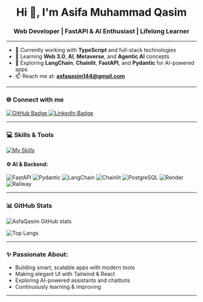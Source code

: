 <h1 align="center">Hi 👋, I'm Asifa Muhammad Qasim</h1>
<h3 align="center">Web Developer | FastAPI & AI Enthusiast | Lifelong Learner</h3>

---

- 🔭 Currently working with **TypeScript** and full-stack technologies  
- 🌱 Learning **Web 3.0**, **AI**, **Metaverse**, and **Agentic AI** concepts  
- 🤖 Exploring **LangChain**, **Chainlit**, **FastAPI**, and **Pydantic** for AI-powered apps  
- 📫 Reach me at: **asfaqasim144@gmail.com**

---

### 🌐 Connect with me

<div id="badges">
  <a href="https://github.com/AsfaQasim" target="_blank">
    <img src="https://img.shields.io/badge/GitHub-181717?style=for-the-badge&logo=github&logoColor=white" alt="GitHub Badge"/>
  </a>
  <a href="https://www.linkedin.com/in/asifa-muhammad-qasim-006120305/" target="_blank">
    <img src="https://img.shields.io/badge/LinkedIn-0A66C2?style=for-the-badge&logo=linkedin&logoColor=white" alt="LinkedIn Badge"/>
  </a>
</div>

---

### 💻 Skills & Tools

[![My Skills](https://skillicons.dev/icons?i=html,css,tailwind,js,ts,react,nextjs,nodejs,py,git,github,vscode,figma)](https://skillicons.dev)

#### ⚙️ AI & Backend:

![FastAPI](https://img.shields.io/badge/FastAPI-005571?style=for-the-badge&logo=fastapi&logoColor=white)
![Pydantic](https://img.shields.io/badge/Pydantic-3178C6?style=for-the-badge&logo=python&logoColor=white)
![LangChain](https://img.shields.io/badge/LangChain-blue?style=for-the-badge)
![Chainlit](https://img.shields.io/badge/Chainlit-3C3C3C?style=for-the-badge&logo=python&logoColor=white)
![PostgreSQL](https://img.shields.io/badge/PostgreSQL-336791?style=for-the-badge&logo=postgresql&logoColor=white)
![Render](https://img.shields.io/badge/Render-00979D?style=for-the-badge&logo=render&logoColor=white)
![Railway](https://img.shields.io/badge/Railway-000000?style=for-the-badge&logo=railway&logoColor=white)

---

### 📊 GitHub Stats

![AsfaQasim GitHub stats](https://github-readme-stats.vercel.app/api?username=AsfaQasim&show_icons=true&theme=dark&hide_border=true)

![Top Langs](https://github-readme-stats.vercel.app/api/top-langs/?username=AsfaQasim&layout=compact&theme=dark&hide_border=true)

---

### ✨ Passionate About:
- Building smart, scalable apps with modern tools  
- Making elegant UI with Tailwind & React  
- Exploring AI-powered assistants and chatbots  
- Continuously learning & improving

---


